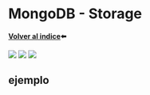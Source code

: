 # MongoDB - Storage
**[Volver al indice](../readme.md#listado):arrow_left:**

<div class="images">
    <img src="https://img.shields.io/badge/MongoDB-000000?style=for-the-badge&logo=mongodb&logoColor=4EA94B">
    <img src="https://img.shields.io/badge/Markdown-000000?style=for-the-badge&logo=markdown&logoColor=white">
    <img src="https://img.shields.io/badge/Shell_Script-121011?style=for-the-badge&logo=gnu-bash&logoColor=white">
</div>

## ejemplo
```javascript